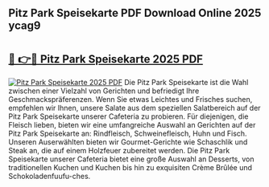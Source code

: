 ## Pitz Park Speisekarte PDF Download Online 2025 ycag9

# <h2><a href="http://gcdhwx.nevu.top/?p=Pitz+Park+Speisekarte">🔗 👉🔴 Pitz Park Speisekarte 2025 PDF</a></h2>

[![Pitz Park Speisekarte 2025 PDF](https://i.imgur.com/dBaPXMq.png)](http://gcdhwx.nevu.top/?p=Pitz+Park+Speisekarte)
Die Pitz Park Speisekarte ist die Wahl zwischen einer Vielzahl von Gerichten und befriedigt Ihre Geschmackspräferenzen. Wenn Sie etwas Leichtes und Frisches suchen, empfehlen wir Ihnen, unsere Salate aus dem speziellen Salatbereich auf der Pitz Park Speisekarte unserer Cafeteria zu probieren. Für diejenigen, die Fleisch lieben, bieten wir eine umfangreiche Auswahl an Gerichten auf der Pitz Park Speisekarte an: Rindfleisch, Schweinefleisch, Huhn und Fisch. Unseren Auserwählten bieten wir Gourmet-Gerichte wie Schaschlik und Steak an, die auf einem Holzfeuer zubereitet werden. Die Pitz Park Speisekarte unserer Cafeteria bietet eine große Auswahl an Desserts, von traditionellen Kuchen und Kuchen bis hin zu exquisiten Crème Brûlée und Schokoladenfuufu-ches.
